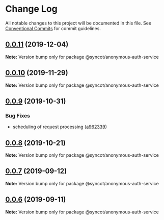 # Change Log

All notable changes to this project will be documented in this file.
See [Conventional Commits](https://conventionalcommits.org) for commit guidelines.

## [0.0.11](https://github.com/SyncOT/SyncOT/compare/@syncot/anonymous-auth-service@0.0.10...@syncot/anonymous-auth-service@0.0.11) (2019-12-04)

**Note:** Version bump only for package @syncot/anonymous-auth-service





## [0.0.10](https://github.com/SyncOT/SyncOT/compare/@syncot/anonymous-auth-service@0.0.9...@syncot/anonymous-auth-service@0.0.10) (2019-11-29)

**Note:** Version bump only for package @syncot/anonymous-auth-service





## [0.0.9](https://github.com/SyncOT/SyncOT/compare/@syncot/anonymous-auth-service@0.0.8...@syncot/anonymous-auth-service@0.0.9) (2019-10-31)


### Bug Fixes

* scheduling of request processing ([a962339](https://github.com/SyncOT/SyncOT/commit/a962339f7c8f13367b9e2c23a09f9fad7616dffd))





## [0.0.8](https://github.com/SyncOT/SyncOT/compare/@syncot/anonymous-auth-service@0.0.7...@syncot/anonymous-auth-service@0.0.8) (2019-10-21)

**Note:** Version bump only for package @syncot/anonymous-auth-service





## [0.0.7](https://github.com/SyncOT/SyncOT/compare/@syncot/anonymous-auth-service@0.0.6...@syncot/anonymous-auth-service@0.0.7) (2019-09-12)

**Note:** Version bump only for package @syncot/anonymous-auth-service





## [0.0.6](https://github.com/SyncOT/SyncOT/compare/@syncot/anonymous-auth-service@0.0.5...@syncot/anonymous-auth-service@0.0.6) (2019-09-11)

**Note:** Version bump only for package @syncot/anonymous-auth-service
